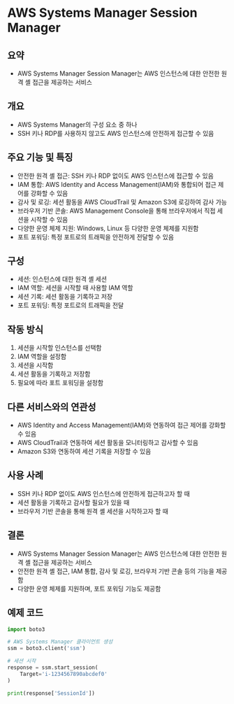 # AWS Systems Manager Session Manager

## 요약
- AWS Systems Manager Session Manager는 AWS 인스턴스에 대한 안전한 원격 셸 접근을 제공하는 서비스

## 개요
- AWS Systems Manager의 구성 요소 중 하나
- SSH 키나 RDP를 사용하지 않고도 AWS 인스턴스에 안전하게 접근할 수 있음

## 주요 기능 및 특징
- 안전한 원격 셸 접근: SSH 키나 RDP 없이도 AWS 인스턴스에 접근할 수 있음
- IAM 통합: AWS Identity and Access Management(IAM)와 통합되어 접근 제어를 강화할 수 있음
- 감사 및 로깅: 세션 활동을 AWS CloudTrail 및 Amazon S3에 로깅하여 감사 가능
- 브라우저 기반 콘솔: AWS Management Console을 통해 브라우저에서 직접 세션을 시작할 수 있음
- 다양한 운영 체제 지원: Windows, Linux 등 다양한 운영 체제를 지원함
- 포트 포워딩: 특정 포트로의 트래픽을 안전하게 전달할 수 있음

## 구성
- 세션: 인스턴스에 대한 원격 셸 세션
- IAM 역할: 세션을 시작할 때 사용할 IAM 역할
- 세션 기록: 세션 활동을 기록하고 저장
- 포트 포워딩: 특정 포트로의 트래픽을 전달

## 작동 방식
1. 세션을 시작할 인스턴스를 선택함
2. IAM 역할을 설정함
3. 세션을 시작함
4. 세션 활동을 기록하고 저장함
5. 필요에 따라 포트 포워딩을 설정함

## 다른 서비스와의 연관성
- AWS Identity and Access Management(IAM)와 연동하여 접근 제어를 강화할 수 있음
- AWS CloudTrail과 연동하여 세션 활동을 모니터링하고 감사할 수 있음
- Amazon S3와 연동하여 세션 기록을 저장할 수 있음

## 사용 사례
- SSH 키나 RDP 없이도 AWS 인스턴스에 안전하게 접근하고자 할 때
- 세션 활동을 기록하고 감사할 필요가 있을 때
- 브라우저 기반 콘솔을 통해 원격 셸 세션을 시작하고자 할 때

## 결론
- AWS Systems Manager Session Manager는 AWS 인스턴스에 대한 안전한 원격 셸 접근을 제공하는 서비스
- 안전한 원격 셸 접근, IAM 통합, 감사 및 로깅, 브라우저 기반 콘솔 등의 기능을 제공함
- 다양한 운영 체제를 지원하며, 포트 포워딩 기능도 제공함

## 예제 코드
```python
import boto3

# AWS Systems Manager 클라이언트 생성
ssm = boto3.client('ssm')

# 세션 시작
response = ssm.start_session(
    Target='i-1234567890abcdef0'
)

print(response['SessionId'])
```